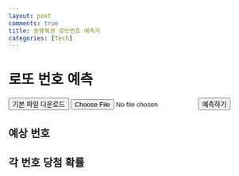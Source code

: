 ```yaml
---
layout: post
comments: true
title: 동행복권 로또번호 예측기
categories: [Tech]
---
```


<html lang="en">
<head>
  <meta charset="UTF-8">
  <meta name="viewport" content="width=device-width, initial-scale=1.0">
  <style>
    body {
      font-family: Arial, sans-serif;
      margin: 20px;
    }
    .predictions, .probability-table {
      margin-top: 20px;
    }
    .predictions div, .probability-table div {
      margin-bottom: 10px;
    }
    .table {
      display: table;
      width: 100%;
    }
    .table-row {
      display: table-row;
    }
    .table-cell {
      display: table-cell;
      padding: 5px;
      border: 1px solid #ddd;
    }
  </style>
</head>
<body>
  <h1>로또 번호 예측</h1>
  
  <!-- 기본 파일 다운로드 버튼 -->
  <button id="downloadFile">기본 파일 다운로드</button>
  <input type="file" id="fileInput" accept=".xlsx">
  <button id="predictButton">예측하기</button>

  <div class="predictions">
    <h2>예상 번호</h2>
    <div id="predictionList"></div>
  </div>

  <div class="probability-table">
    <h2>각 번호 당첨 확률</h2>
    <div id="probabilityTable" class="table"></div>
  </div>

  <script src="https://cdnjs.cloudflare.com/ajax/libs/xlsx/0.18.5/xlsx.full.min.js"></script>
  <script>
    let uploadedData;
    const defaultFileUrl = "https://raw.githubusercontent.com/jinsprogram/myweb/refs/heads/master/lottowinnumber_20250103.xlsx"; // 기본 파일 Raw 링크

    // 기본 파일 다운로드 버튼 클릭 이벤트
    document.getElementById("downloadFile").addEventListener("click", () => {
    const link = document.createElement("a");
    link.href = "https://raw.githubusercontent.com/jinsprogram/myweb/refs/heads/master/lottowinnumber_20250103.xlsx"; // GitHub Raw 파일 링크
    link.download = "기본_로또_파일.xlsx";
    link.click();
  });

    // 파일 업로드 이벤트
    document.getElementById("fileInput").addEventListener("change", event => {
      const file = event.target.files[0];
      if (file) {
        const reader = new FileReader();
        reader.onload = (e) => {
          const data = new Uint8Array(e.target.result);
          const workbook = XLSX.read(data, { type: 'array' });
          const sheetName = workbook.SheetNames[0];
          uploadedData = XLSX.utils.sheet_to_json(workbook.Sheets[sheetName]);
          alert('파일 업로드 완료!');
        };
        reader.readAsArrayBuffer(file);
      }
    });

    // 기본 파일 로드 함수
    async function loadDefaultFile() {
      const response = await fetch(defaultFileUrl);
      const arrayBuffer = await response.arrayBuffer();
      const workbook = XLSX.read(new Uint8Array(arrayBuffer), { type: 'array' });
      const sheetName = workbook.SheetNames[0];
      return XLSX.utils.sheet_to_json(workbook.Sheets[sheetName]);
    }

    // 파일 데이터에서 번호 추출
    function extractNumbers(data) {
      const numbers = [];
      data.forEach(row => {
        const keys = ["당첨번호1", "당첨번호2", "당첨번호3", "당첨번호4", "당첨번호5", "당첨번호6", "보너스번호"];
        keys.forEach(key => {
          if (row[key] && !isNaN(row[key])) {
            numbers.push(row[key]);
          }
        });
      });
      return numbers;
    }

    // 예측 번호 생성
    function predictNumbers(numbers) {
      const numberFrequency = {};
      const totalNumbers = numbers.length;

      // 빈도 계산
      numbers.forEach(num => {
        numberFrequency[num] = (numberFrequency[num] || 0) + 1;
      });

      // 빈도 정렬
      const sortedNumbers = Object.entries(numberFrequency)
        .sort((a, b) => b[1] - a[1]);

      // 예측 결과 만들기
      const predictions = [];
      for (let i = 0; i < 10; i++) {
        const startIndex = i * 7; // 7개씩 묶음
        const group = sortedNumbers.slice(startIndex, startIndex + 7)
          .map(([num, freq]) => parseInt(num));
        const probability = ((group.reduce((sum, num) => sum + numberFrequency[num], 0) / totalNumbers) * 100).toFixed(2);
        predictions.push({ group, probability });
      }

      return { predictions, sortedNumbers, totalNumbers };
    }

    // 예측 결과 표시
    function displayPredictions(predictions) {
  const predictionList = document.getElementById('predictionList');
  predictionList.innerHTML = "";
  predictions.forEach(({ group, probability }, index) => {
    if (group.length === 7) { // 예상 번호가 7개인 경우에만 표시
      const div = document.createElement('div');
      div.textContent = `예상 번호 ${index + 1} (당첨 확률 ${probability}%): ${group.join(", ")}`;
      predictionList.appendChild(div);
    }
  });
}

    // 확률 테이블 표시
    function displayProbabilityTable(sortedNumbers, totalNumbers) {
      const probabilityTable = document.getElementById('probabilityTable');
      probabilityTable.innerHTML = "";

      sortedNumbers.forEach(([num, freq]) => {
        const row = document.createElement('div');
        row.className = 'table-row';

        const cell1 = document.createElement('div');
        cell1.className = 'table-cell';
        cell1.textContent = `번호: ${num}`;

        const cell2 = document.createElement('div');
        cell2.className = 'table-cell';
        cell2.textContent = `확률: ${((freq / totalNumbers) * 100).toFixed(2)}%`;

        row.appendChild(cell1);
        row.appendChild(cell2);
        probabilityTable.appendChild(row);
      });
    }

    // 예측 버튼 클릭 이벤트
    document.getElementById('predictButton').addEventListener('click', async () => {
      if (!uploadedData) {
        alert("업로드된 파일이 없으므로 기본 파일로 진행합니다.");
        uploadedData = await loadDefaultFile();
      }
      const numbers = extractNumbers(uploadedData);
      const { predictions, sortedNumbers, totalNumbers } = predictNumbers(numbers);
      displayPredictions(predictions);
      displayProbabilityTable(sortedNumbers, totalNumbers);
    });
  </script>
</body>
</html>
